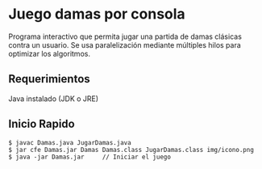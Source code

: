 # Juego damas por consola

Programa interactivo que permita jugar una partida de damas clásicas contra un usuario. Se usa paralelización mediante múltiples hilos para optimizar los algoritmos.

Requerimientos
------------

Java instalado (JDK o JRE)

Inicio Rapido
-----------
    $ javac Damas.java JugarDamas.java
    $ jar cfe Damas.jar Damas Damas.class JugarDamas.class img/icono.png
    $ java -jar Damas.jar     // Iniciar el juego